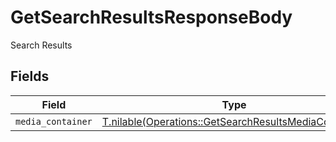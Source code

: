 # GetSearchResultsResponseBody

Search Results


## Fields

| Field                                                                                                              | Type                                                                                                               | Required                                                                                                           | Description                                                                                                        |
| ------------------------------------------------------------------------------------------------------------------ | ------------------------------------------------------------------------------------------------------------------ | ------------------------------------------------------------------------------------------------------------------ | ------------------------------------------------------------------------------------------------------------------ |
| `media_container`                                                                                                  | [T.nilable(Operations::GetSearchResultsMediaContainer)](../../models/operations/getsearchresultsmediacontainer.md) | :heavy_minus_sign:                                                                                                 | N/A                                                                                                                |